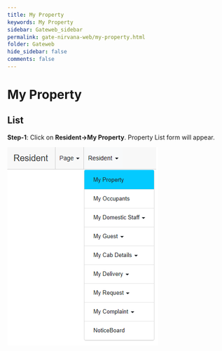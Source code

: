 ```yaml
---
title: My Property
keywords: My Property
sidebar: Gateweb_sidebar
permalink: gate-nirvana-web/my-property.html
folder: Gateweb
hide_sidebar: false
comments: false
---
```


# My Property

## List


**Step-1**:  Click on **Resident->My Property**. Property List form will appear.

![](/images/RPropertyListweb.png)
